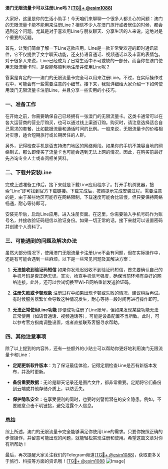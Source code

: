 **澳门无限流量卡可以注册Line吗？[[TG💪+ @esim1088](https://t.me/s/esim1088)]**

大家好，这里是你的生活小助手！今天咱们来聊聊一个很多人都关心的问题：澳门的无限流量卡能不能用来注册Line？相信不少人在澳门旅行或者居住的时候，都会遇到这个问题。尤其是对于喜欢用Line与朋友聊天、分享生活的人来说，这绝对是个重要的话题。

首先，让我们简单了解一下Line这款应用。Line是一款非常受欢迎的即时通讯软件，它不仅提供了文字聊天功能，还支持语音通话、视频通话以及丰富的表情包。对于很多人来说，Line已经成为了日常生活中不可或缺的一部分。而当你在澳门使用无限流量卡时，是否能够顺利地注册并使用Line呢？

答案是肯定的——澳门的无限流量卡完全可以用来注册Line。不过，在实际操作过程中，可能会有一些需要注意的小细节。接下来，我就详细给大家介绍一下如何使用澳门无限流量卡注册Line，并且分享一些实用的小技巧。

### 一、准备工作

在开始之前，你需要确保自己已经拥有一张澳门的无限流量卡。这类卡通常可以在各大运营商的营业厅购买，也可以通过线上渠道订购。购买时，请注意选择适合自己需求的套餐，比如数据流量和通话时间的比例。一般来说，无限流量卡的价格相对实惠，适合短期旅行或长期居住的人群。

另外，记得检查手机是否支持澳门地区的网络频段。如果你的手机不兼容当地的网络制式，那么即使买了流量卡也可能会遇到无法上网的情况。因此，在购买前最好先咨询专业人士或查阅相关资料。

### 二、下载并安装Line

完成上述准备工作后，接下来就是下载Line应用程序了。打开手机浏览器，搜索“Line”即可找到官方下载链接。下载完成后，按照提示完成安装过程。需要注意的是，由于某些地区可能存在网络限制，下载速度可能会比较慢，但只要保持网络畅通，耐心等待即可。

安装完毕后，启动Line应用，进入注册页面。在这里，你需要输入手机号码作为账号名，并接收验证码短信以验证身份。如果一切正常的话，接下来就可以设置密码并创建个人资料了。

### 三、可能遇到的问题及解决办法

虽然大部分情况下，使用澳门无限流量卡注册Line不会有问题，但在实际操作中，还是有可能会遇到一些麻烦。以下是一些常见问题及其解决方案：

1. **无法接收到验证码短信**
   如果你发现迟迟收不到验证码短信，首先要确认自己的手机号码是否正确无误。其次，检查手机信号强度，确保当前环境有良好的网络连接。此外，还可以尝试切换至Wi-Fi网络重新发送验证码。

2. **注册失败或卡顿现象**
   注册过程中如果出现卡顿或失败的情况，建议稍后再试。有时候服务器繁忙会导致这种情况发生，耐心等待一段时间再进行操作即可。

3. **无法正常使用Line功能**
   即便成功注册了Line账号，但如果发现某些功能无法正常使用（如语音通话、视频通话等），可能是设备配置不当所致。此时，可以参考官方指南调整设置，或者直接联系客服寻求帮助。

### 四、其他注意事项

除了以上提到的内容外，还有一些额外的小贴士可以帮助你更好地利用澳门无限流量卡和Line：

- **定期更新软件版本**：为了保证最佳体验，记得定期检查Line是否有新版本发布，并及时更新。
  
- **备份重要数据**：无论是聊天记录还是图片文件，都非常重要。定期将它们备份到云端或其他存储介质上，以防丢失。

- **保护隐私安全**：在享受便利的同时，也要时刻警惕潜在的安全隐患。例如，不要随意点击不明链接，避免泄露个人信息。

### 总结

综上所述，澳门的无限流量卡完全能够满足你使用Line的需求。只要你按照正确的步骤操作，并留意可能出现的问题，就能轻松实现注册和使用。希望这篇文章对你有所帮助！

最后，再次提醒大家关注我们的Telegram频道[[TG💪+ @esim1088](https://t.me/s/esim1088)]，获取更多关于旅行、科技等方面的资讯哦！[[TG💪+ @esim1088](https://t.me/s/esim1088) ![Image](https://i.postimg.cc/4NQfJmqS/Snipaste-2025-05-13-00-14-12.png)]